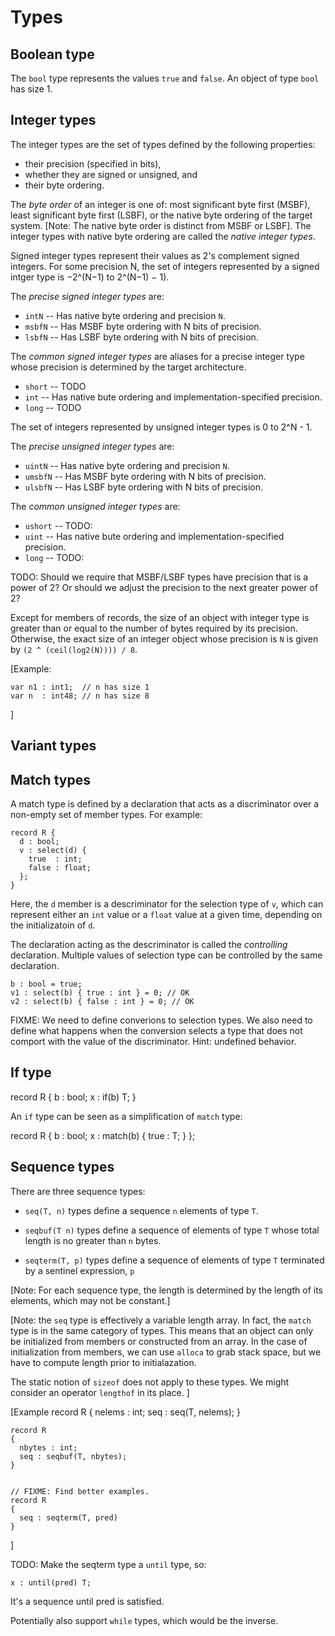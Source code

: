 
# Types

## Boolean type

The `bool` type represents the values `true` and `false`. An object
of type `bool` has size 1.


## Integer types

The integer types are the set of types defined by the following
properties:

- their precision (specified in bits),
- whether they are signed or unsigned, and
- their byte ordering.

The *byte order* of an integer is one of: most significant byte 
first (MSBF), least significant byte first (LSBF), or the native 
byte ordering of the target system. [Note: The native byte order 
is distinct from MSBF or LSBF]. The integer types with native byte 
ordering are called the *native integer types*.

Signed integer types represent their values as 2's complement signed
integers. For some precision N, the set of integers represented by
a signed intger type is −2^(N−1) to 2^(N−1) − 1).

The *precise signed integer types* are:

- `intN`    -- Has native byte ordering and precision `N`.
- `msbfN`  -- Has MSBF byte ordering with N bits of precision.
- `lsbfN`   -- Has LSBF byte ordering with N bits of precision.

The *common signed integer types* are aliases for a precise
integer type whose precision is determined by the target
architecture.

- `short` -- TODO
- `int`   -- Has native bute ordering and implementation-specified precision.
- `long`  -- TODO

The set of integers represented by unsigned integer types is 
0 to 2^N - 1.

The *precise unsigned integer types* are:

- `uintN`  -- Has native byte ordering and precision `N`.
- `umsbfN`  -- Has MSBF byte ordering with N bits of precision.
- `ulsbfN`   -- Has LSBF byte ordering with N bits of precision.

The *common unsigned integer types* are:

- `ushort` -- TODO:
- `uint`   -- Has native bute ordering and implementation-specified precision.
- `long`   -- TODO:


TODO: Should we require that MSBF/LSBF types have precision that
is a power of 2? Or should we adjust the precision to the next
greater power of 2?


Except for members of records, the size of an object with integer
type is greater than or equal to the number of bytes required by its
precision. Otherwise, the exact size of an integer object whose
precision is `N` is given by `(2 ^ (ceil(log2(N)))) / 8`.

[Example:

    var n1 : int1;  // n has size 1
    var n  : int48; // n has size 8
]





## Variant types


## Match types

A match type is defined by a declaration that acts as a
discriminator over a non-empty set of member types. For example:

    record R {
      d : bool;
      v : select(d) {
        true  : int;
        false : float;
      };
    }

Here, the `d` member is a descriminator for the selection type 
of `v`, which can represent either an `int` value or a `float`
value at a given time, depending on the initializatoin of `d`.

The declaration acting as the descriminator is called the
*controlling* declaration. Multiple values of selection type
can be controlled by the same declaration.

    b : bool = true;
    v1 : select(b) { true : int } = 0; // OK
    v2 : select(b) { false : int } = 0; // OK

FIXME: We need to define converions to selection types. We also
need to define what happens when the conversion selects a type
that does not comport with the value of the discriminator. Hint:
undefined behavior.


## If type

  record R {
    b : bool;
    x : if(b) T;
  }

An `if` type can be seen as a simplification of `match` type:

  record R {
    b : bool;
    x : match(b) {
      true : T;
    }
  };


## Sequence types

There are three sequence types:

- `seq(T, n)` types define a sequence `n` elements of type `T`.

- `seqbuf(T n)` types define a sequence of elements of type `T`
   whose total length is no greater than `n` bytes.

- `seqterm(T, p)` types define a sequence of elements of type
  `T` terminated by a sentinel expression, `p`

[Note: For each sequence type, the length is determined by
the length of its elements, which may not be constant.]

[Note: the `seq` type is effectively a variable length array.
In fact, the `match` type is in the same category of types.
This means that an object can only be initialized from members
or constructed from an array. In the case of initialization
from members, we can use `alloca` to grab stack space, but
we have to compute length prior to initialazation.

The static notion of `sizeof` does not apply to these types. We
might consider an operator `lengthof` in its place. ]

[Example
    record R 
    {
      nelems : int;
      seq : seq(T, nelems);
    }


    record R 
    {
      nbytes : int;
      seq : seqbuf(T, nbytes);
    }


    // FIXME: Find better examples.
    record R 
    {
      seq : seqterm(T, pred)
    }
]

TODO: Make the seqterm type a `until` type, so:

    x : until(pred) T;

It's a sequence until pred is satisfied.

Potentially also support `while` types, which would be 
the inverse.
